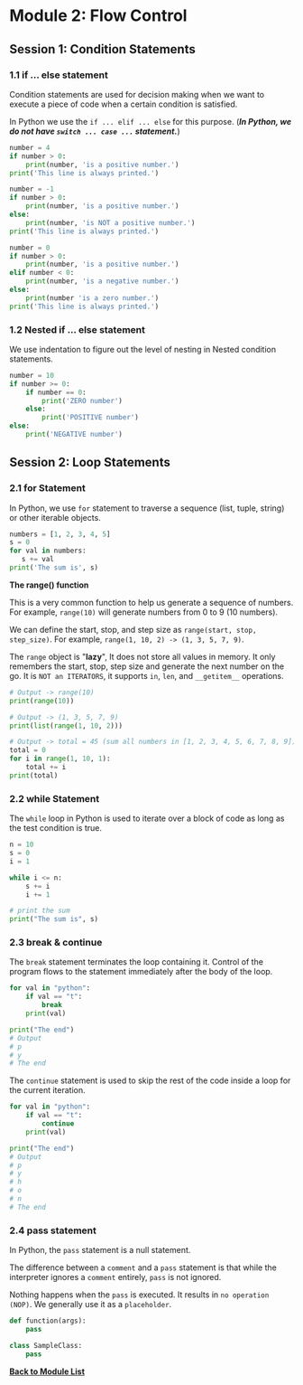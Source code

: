 # Module 2: Flow Control
## Session 1: Condition Statements
### 1.1 if ... else statement
Condition statements are used for decision making when we want to execute a piece of code when a certain condition is 
satisfied.

In Python we use the `if ... elif ... else` for this purpose. (_**In Python, we do not have `switch ... case ...` statement.**_)
```python
number = 4
if number > 0:
    print(number, 'is a positive number.')
print('This line is always printed.')
``` 
```python
number = -1
if number > 0:
    print(number, 'is a positive number.')
else:
    print(number, 'is NOT a positive number.')
print('This line is always printed.')
```
```python
number = 0
if number > 0:
    print(number, 'is a positive number.')
elif number < 0:
    print(number, 'is a negative number.')
else:
    print(number 'is a zero number.')
print('This line is always printed.')
```
### 1.2 Nested if ... else statement
We use indentation to figure out the level of nesting in Nested condition statements.
```python
number = 10
if number >= 0:
    if number == 0:
        print('ZERO number')
    else:
        print('POSITIVE number')
else:
    print('NEGATIVE number')
```
## Session 2: Loop Statements
### 2.1 for Statement
In Python, we use `for` statement to traverse a sequence (list, tuple, string) or other iterable objects.
```python
numbers = [1, 2, 3, 4, 5]
s = 0
for val in numbers:
   s += val
print('The sum is', s)
```
**The range() function**

This is a very common function to help us generate a sequence of numbers.
For example, `range(10)` will generate numbers from 0 to 9 (10 numbers).

We can define the start, stop, and step size as `range(start, stop, step_size)`.
For example, `range(1, 10, 2) -> (1, 3, 5, 7, 9)`.

The `range` object is "**lazy**", It does not store all values in memory. It only remembers the start, stop, step size
and generate the next number on the go. It is `NOT an ITERATORS`, it supports `in`, `len`, and `__getitem__` operations.
```python
# Output -> range(10)
print(range(10))
```
```python
# Output -> (1, 3, 5, 7, 9)
print(list(range(1, 10, 2)))
```
```python
# Output -> total = 45 (sum all numbers in [1, 2, 3, 4, 5, 6, 7, 8, 9])
total = 0
for i in range(1, 10, 1):
    total += i
print(total)
```
### 2.2 while Statement
The `while` loop in Python is used to iterate over a block of code as long as the test condition is true.
```python
n = 10
s = 0
i = 1

while i <= n:
    s += i
    i += 1

# print the sum
print("The sum is", s)
```
### 2.3 break & continue
The `break` statement terminates the loop containing it.
Control of the program flows to the statement immediately after the body of the loop.
```python
for val in "python":
    if val == "t":
        break
    print(val)

print("The end")
# Output
# p
# y
# The end
```
The `continue` statement is used to skip the rest of the code inside a loop for the current iteration.
```python
for val in "python":
    if val == "t":
        continue
    print(val)

print("The end")
# Output
# p
# y
# h
# o
# n
# The end
```
### 2.4 pass statement
In Python, the `pass` statement is a null statement.

The difference between a `comment` and a `pass` statement is that while the interpreter ignores a `comment` entirely, 
`pass` is not ignored.

Nothing happens when the `pass` is executed. It results in `no operation (NOP)`.
We generally use it as a `placeholder`.
```python
def function(args):
    pass

class SampleClass:
    pass
```
[**Back to Module List**](../README.md)